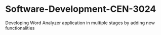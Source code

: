 # Software-Development-CEN-3024
Developing Word Analyzer application in multiple stages by adding new functionalities 
